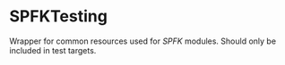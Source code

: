 # SPFKTesting

Wrapper for common resources used for *SPFK* modules. Should only be included in test targets.
